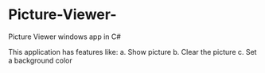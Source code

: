 # Picture-Viewer-
Picture Viewer windows app in C#

This application has features like:
  a. Show picture
  b. Clear the picture
  c. Set a background color
  
